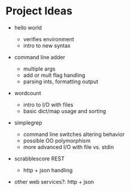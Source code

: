 # Project Ideas

- hello world
  - verifies environment
  - intro to new syntax
- command line adder
  - multiple args
  - add or mult flag handling
  - parsing ints, formatting output
- wordcount
  - intro to I/O with files
  - basic dict/map usage and sorting
- simplegrep  
  - command line switches altering behavior
  - possible OO polymorphism
  - more advanced I/O with file vs. stdin
- scrabblescore REST
  - http + json handling

- other web services?:  http + json

